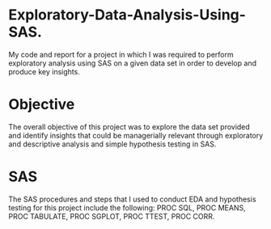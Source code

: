 # Exploratory-Data-Analysis-Using-SAS.
My code and report for a project in which I was required to perform exploratory analysis using SAS on a given data set in order to develop and produce key insights.

# Objective
The overall objective of this project was to explore the data set provided and identify insights that could be managerially relevant through exploratory and descriptive analysis and simple hypothesis testing in SAS. 

# SAS 
The SAS procedures and steps that I used to conduct EDA and hypothesis testing for this project include the following: 
PROC SQL,
PROC MEANS,
PROC TABULATE, 
PROC SGPLOT, 
PROC TTEST, 
PROC CORR.

